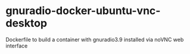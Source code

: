 # gnuradio-docker-ubuntu-vnc-desktop
Dockerfile to build a container with gnuradio3.9 installed via noVNC web interface
